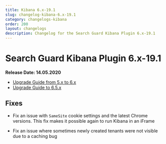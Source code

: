```yaml
---
title: Kibana 6.x-19.1
slug: changelog-kibana-6.x-19.1
category: changelogs-kibana
order: 200
layout: changelogs
description: Changelog for the Search Guard Kibana Plugin 6.x-19.1
---
```


<!---
Copryight 2019 floragunn GmbH
-->

# Search Guard Kibana Plugin 6.x-19.1

**Release Date: 14.05.2020**

* [Upgrade Guide from 5.x to 6.x](upgrading-5-6)
* [Upgrade Guide to 6.5.x](upgrading-560)

## Fixes

* Fix an issue with `SameSite` cookie settings and the latest Chrome versions. This fix makes it possible again to run Kibana in an iFrame

* Fix an issue where sometimes newly created tenants were not visible due to a caching bug
